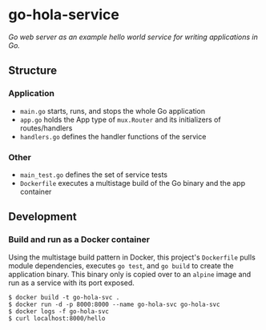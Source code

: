 # go-hola-service
*Go web server as an example hello world service for writing applications in Go.*

## Structure

### Application

* `main.go` starts, runs, and stops the whole Go application
* `app.go` holds the App type of `mux.Router` and its initializers of routes/handlers
* `handlers.go` defines the handler functions of the service

### Other

* `main_test.go` defines the set of service tests
* `Dockerfile` executes a multistage build of the Go binary and the app container

## Development 

### Build and run as a Docker container

Using the multistage build pattern in Docker, this project's `Dockerfile` pulls module dependencies, executes `go test`,
and `go build` to create the application binary. This binary only is copied over to an `alpine` image and run as a
service with its port exposed.

```shell script
$ docker build -t go-hola-svc .
$ docker run -d -p 8000:8000 --name go-hola-svc go-hola-svc
$ docker logs -f go-hola-svc
$ curl localhost:8000/hello
```
